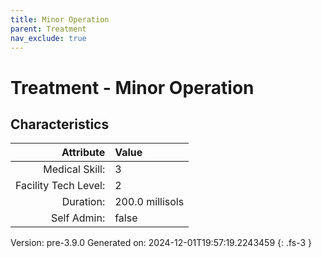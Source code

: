 ```yaml
---
title: Minor Operation
parent: Treatment
nav_exclude: true
---
```

# Treatment - Minor Operation

## Characteristics

| Attribute      | Value |
|--------:|:------|
|Medical Skill:|3|
|Facility Tech Level:|2|
|Duration:|200.0 millisols|
|Self Admin:|false|

Version: pre-3.9.0 Generated on: 2024-12-01T19:57:19.2243459
{: .fs-3 }